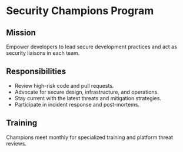 # Security Champions Program

## Mission
Empower developers to lead secure development practices and act as security liaisons in each team.

## Responsibilities
- Review high-risk code and pull requests.
- Advocate for secure design, infrastructure, and operations.
- Stay current with the latest threats and mitigation strategies.
- Participate in incident response and post-mortems.

## Training
Champions meet monthly for specialized training and platform threat reviews.